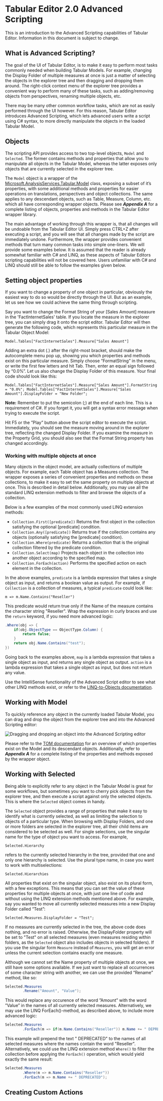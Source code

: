 # Tabular Editor 2.0 Advanced Scripting
This is an introduction to the Advanced Scripting capabilities of Tabular Editor. Information in this document is subject to change.

## What is Advanced Scripting?
The goal of the UI of Tabular Editor, is to make it easy to perform most tasks commonly needed when building Tabular Models. For example, changing the Display Folder of multiple measures at once is just a matter of selecting the objects in the explorer tree and then dragging and dropping them around. The right-click context menu of the explorer tree provides a convenient way to perform many of these tasks, such as adding/removing objects from perspectives, renaming multiple objects, etc.

There may be many other common workflow tasks, which are not as easily performed through the UI however. For this reason, Tabular Editor introduces Advanced Scripting, which lets advanced users write a script using C# syntax, to more directly manipulate the objects in the loaded Tabular Model.

## Objects
The scripting API provides access to two top-level objects, `Model` and `Selected`. The former contains methods and properties that allow you to manipulate all objects in the Tabular Model, whereas the latter exposes only objects that are currently selected in the explorer tree.

The `Model` object is a wrapper of the [Microsoft.AnalysisServices.Tabular.Model](https://msdn.microsoft.com/en-us/library/microsoft.analysisservices.tabular.model.aspx) class, exposing a subset of it’s properties, with some additional methods and properties for easier operations on translations, perspectives and object collections. The same applies to any descendant objects, such as Table, Measure, Column, etc. which all have corresponding wrapper objects. Please see ***Appendix A*** for a complete listing of objects, properties and methods in the Tabular Editor wrapper library.

The main advantage of working through this wrapper is, that all changes will be undoable from the Tabular Editor UI. Simply press CTRL+Z after executing a script, and you will see that all changes made by the script are immediately undone. Furthermore, the wrapper provides convenient methods that turn many common tasks into simple one-liners. We will provide some examples below. It is assumed that the reader is already somewhat familiar with C# and LINQ, as these aspects of Tabular Editors scripting capabilities will not be covered here. Users unfamiliar with C# and LINQ should still be able to follow the examples given below.

## Setting object properties
If you want to change a property of one object in particular, obviously the easiest way to do so would be directly through the UI. But as an example, let us see how we could achieve the same thing through scripting.

Say you want to change the Format String of your [Sales Amount] measure in the 'FactInternetSales' table. If you locate the measure in the explorer tree, you can simply drag it onto the script editor. Tabular Editor will then generate the following code, which represents this particular measure in the Tabular Object Model:

`Model.Tables["FactInternetSales"].Measure["Sales Amount"]`

Adding an extra dot (.) after the right-most bracket, should make the autocomplete menu pop up, showing you which properties and methods exist on this particular measure. Simply choose “FormatString” in the menu, or write the first few letters and hit Tab. Then, enter an equal sign followed by “0.0%”. Let us also change the Display Folder of this measure. Your final code should look like this:

`Model.Tables["FactInternetSales"].Measure["Sales Amount"].FormatString = "0.0%";
Model.Tables["FactInternetSales"].Measure["Sales Amount"].DisplayFolder = "New Folder";`

**Note:** Remember to put the semicolon (;) at the end of each line. This is a requirement of C#. If you forget it, you will get a syntax error message when trying to execute the script.

Hit F5 or the ”Play” button above the script editor to execute the script. Immediately, you should see the measure moving around in the explorer tree, reflecting the changed Display Folder. If you examine the measure in the Property Grid, you should also see that the Format String property has changed accordingly.

### Working with multiple objects at once
Many objects in the object model, are actually collections of multiple objects. For example, each Table object has a Measures collection. The wrapper exposes a series of convenient properties and methods on these collections, to make it easy to set the same property on multiple objects at once. This is described in detail below. Additionally, you may use all the standard LINQ extension methods to filter and browse the objects of a collection.

Below is a few examples of the most commonly used LINQ extension methods:

* `Collection.First([predicate])` Returns the first object in the collection satisfying the optional [predicate] condition.
* `Collection.Any([predicate])` Returns true if the collection contains any objects (optionally satisfying the [predicate] condition).
* `Collection.Where(predicate)` Returns a collection that is the original collection filtered by the predicate condition.
* `Collection.Select(map)` Projects each object in the collection into another object according to the specified map.
* `Collection.ForEach(action)` Performs the specified action on each element in the collection.

In the above examples, `predicate` is a lambda expression that takes a single object as input, and returns a boolean value as output. For example, if `Collection` is a collection of measures, a typical `predicate` could look like:

`m => m.Name.Contains("Reseller")`

This predicate would return true only if the Name of the measure contains the character string "Reseller". Wrap the expression in curly braces and use the `return` keyword, if you need more advanced logic:

```cs
.Where(obj => {
    if(obj.ObjectType == ObjectType.Column) {
        return false;
    }
    return obj.Name.Contains("test");
})
```

Going back to the examples above, `map` is a lambda expression that takes a single object as input, and returns any single object as output. `action` is a lambda expression that takes a single object as input, but does not return any value.

Use the IntelliSense functionality of the Advanced Script editor to see what other LINQ methods exist, or refer to the [LINQ-to-Objects documentation](https://msdn.microsoft.com/en-us/library/9eekhta0.aspx).

## Working with **Model**
To quickly reference any object in the currently loaded Tabular Model, you can drag and drop the object from the explorer tree and into the Advanced Scripting editor:

![Dragging and dropping an object into the Advanced Scripting editor](https://raw.githubusercontent.com/otykier/TabularEditor/master/Documentation/DragDropTOM.gif)

Please refer to the [TOM documentation](https://msdn.microsoft.com/en-us/library/microsoft.analysisservices.tabular.model.aspx) for an overview of which properties exist on the Model and its descendant objects. Additionally, refer to ***Appendix A*** for a complete listing of the properties and methods exposed by the wrapper object.

## Working with **Selected**
Being able to explicitly refer to any object in the Tabular Model is great for some workflows, but sometimes you want to cherry pick objects from the explorer tree, and then execute a script against only the selected objects. This is where the `Selected` object comes in handy.

The `Selected` object provides a range of properties that make it easy to identify what is currently selected, as well as limiting the selection to objects of a particular type. When browsing with Display Folders, and one or more folders are selected in the explorer tree, all their child items are considered to be selected as well.
For single selections, use the singular name for the type of object you want to access. For example,

`Selected.Hierarchy`

refers to the currently selected hierarchy in the tree, provided that one and only one hierarchy is selected. Use the plural type name, in case you want to work with multiselections:

`Selected.Hierarchies`

All properties that exist on the singular object, also exist on its plural form, with a few exceptions. This means that you can set the value of these properties for multiple objects at once, with just one line of code and without using the LINQ extension methods mentioned above. For example, say you wanted to move all currently selected measures into a new Display Folder called “Test”:

`Selected.Measures.DisplayFolder = "Test";`

If no measures are currently selected in the tree, the above code does nothing, and no error is raised. Otherwise, the DisplayFolder property will be set to "Test" on all selected measures (even measures residing within folders, as the `Selected` object also includes objects in selected folders). If you use the singular form `Measure` instead of `Measures`, you will get an error unless the current selection contains exactly one measure.

Although we cannot set the Name property of multiple objects at once, we still have some options available. If we just want to replace all occurrences of some character string with another, we can use the provided “Rename” method, like so:

```cs
Selected.Measures
        .Rename("Amount", "Value");
```

This would replace any occurence of the word ”Amount” with the word ”Value” in the names of all currently selected measures.
Alternatively, we may use the LINQ ForEach()-method, as described above, to include more advanced logic:

```cs
Selected.Measures
        .ForEach(m => if(m.Name.Contains("Reseller")) m.Name += " DEPRECATED");
```

This example will prepend the text " DEPRECATED" to the names of all selected measures where the names contain the word "Reseller". Alternatively, we could use the LINQ extension method `Where()` to filter the collection before applying the `ForEach()` operation, which would yield exactly the same result:

```cs
Selected.Measures
        .Where(m => m.Name.Contains("Reseller"))
        .ForEach(m => m.Name += " DEPRECATED");
```

## Creating Custom Actions
